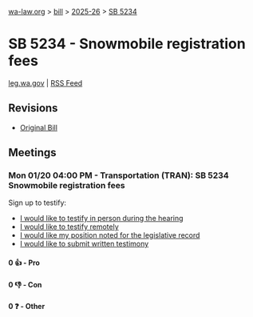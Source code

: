 [wa-law.org](/) > [bill](/bill/) > [2025-26](/bill/2025-26/) > [SB 5234](/bill/2025-26/sb/5234/)

# SB 5234 - Snowmobile registration fees
[leg.wa.gov](https://app.leg.wa.gov/billsummary?BillNumber=5234&Year=2025&Initiative=false) | [RSS Feed](./rss.xml)

## Revisions
* [Original Bill](1/)

## Meetings
### Mon 01/20 04:00 PM - Transportation (TRAN): SB 5234 Snowmobile registration fees
Sign up to testify:
* [I would like to testify in person during the hearing](https://app.leg.wa.gov/csi/Testifier/Add?chamber=House&mId=32500&aId=161758&caId=24817&tId=1)
* [I would like to testify remotely](https://app.leg.wa.gov/csi/Testifier/Add?chamber=House&mId=32500&aId=161758&caId=24817&tId=2)
* [I would like my position noted for the legislative record](https://app.leg.wa.gov/csi/Testifier/Add?chamber=House&mId=32500&aId=161758&caId=24817&tId=3)
* [I would like to submit written testimony](https://app.leg.wa.gov/csi/Testifier/Add?chamber=House&mId=32500&aId=161758&caId=24817&tId=4)

#### 0 👍 - Pro

#### 0 👎 - Con

#### 0 ❓ - Other
